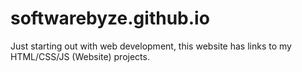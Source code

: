 # softwarebyze.github.io

Just starting out with web development,
this website has links to my HTML/CSS/JS (Website) projects.
